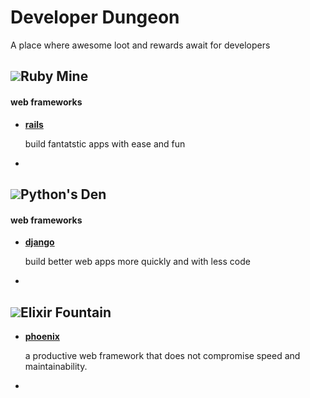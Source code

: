 # Developer Dungeon
A place where awesome loot and rewards await for developers


![](https://www.ruby-lang.org/images/header-ruby-logo.png)Ruby Mine
------
#### web frameworks
* **[rails](http://rubyonrails.org/)**

    build fantatstic apps with ease and fun
*

![](https://www.python.org/static/community_logos/python-powered-h-50x65.png)Python's Den
-------------
#### web frameworks
  * **[django](https://www.djangoproject.com/)**
      
      build better web apps more quickly and with less code
  *
  
  ![](https://avatars3.githubusercontent.com/u/1481354?s=70&v=4)Elixir Fountain
  ---
  * **[phoenix](http://phoenixframework.org/)**
  
      a productive web framework that does not compromise speed and maintainability.    
  *
